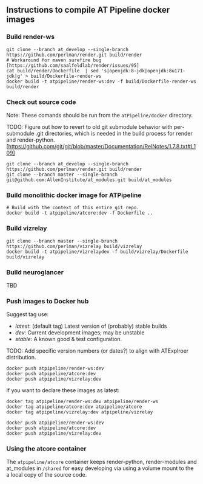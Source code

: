 ## Instructions to compile AT Pipeline docker images

### Build render-ws

```console
git clone --branch at_develop --single-branch https://github.com/perlman/render.git build/render
# Workaround for maven surefire bug [https://github.com/saalfeldlab/render/issues/95]
cat build/render/Dockerfile  | sed 's|openjdk:8-jdk|openjdk:8u171-jdk|g' > build/Dockerfile-render-ws
docker build -t atpipeline/render-ws:dev -f build/Dockerfile-render-ws build/render
```

### Check out source code

Note: These comands should be run from the ```atPipeline/docker``` directory.

TODO: Figure out how to revert to old git submodule behavior with per-submodule .git directories, which is needed in the build process for render and render-python.[https://github.com/git/git/blob/master/Documentation/RelNotes/1.7.8.txt#L109]

```console
git clone --branch at_develop --single-branch https://github.com/perlman/render.git build/render
git clone --branch master --single-branch git@github.com:AllenInstitute/at_modules.git build/at_modules
```

### Build monolithic docker image for ATPipeline

```console
# Build with the context of this entire git repo.
docker build -t atpipeline/atcore:dev -f Dockerfile ..
```

### Build vizrelay
```console
git clone --branch master --single-branch https://github.com/perlman/vizrelay build/vizrelay
docker build -t atpipeline/vizrelaydev -f build/vizrelay/Dockerfile build/vizrelay
```

### Build neuroglancer

TBD

### Push images to Docker hub

Suggest tag use:
* _latest_: (default tag) Latest version of (probably) stable builds
* _dev_: Current development images; may be unstable
* _stable_: A known good & test configuration.

TODO: Add specific version numbers (or dates?) to align with ATExplroer distribution.

```console
docker push atpipeline/render-ws:dev
docker push atpipeline/atcore:dev
docker push atpipeline/vizrelay:dev
```

If you want to declare these images as latest:
```console
docker tag atpipeline/render-ws:dev atpipeline/render-ws
docker tag atpipeline/atcore:dev atpipeline/atcore
docker tag atpipeline/vizrelay:dev atpipeline/vizrelay

docker push atpipeline/render-ws:dev
docker push atpipeline/atcore:dev
docker push atpipeline/vizrelay:dev
```
### Using the atcore container

The ``atpipeline/atcore`` container keeps render-python, render-modules and at_modules in ```/shared``` for easy developing via using a volume mount to the a local copy of the source code.
